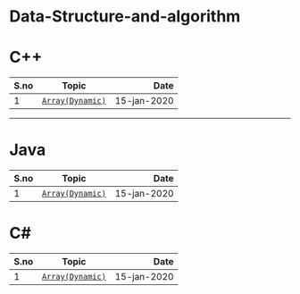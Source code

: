 # Data-Structure-and-algorithm
# C++


| S.no        | Topic            | Date  |
| ------------- |:-------------:| -----:|
| 1   | [`Array(Dynamic)`](https://github.com/prabhatchanchal/Data-Structure-and-algorithm/blob/master/C%2B%2B/Array.cpp) | 15-jan-2020 |


---

# Java

| S.no        | Topic            | Date  |
| ------------- |:-------------:| -----:|
| 1   | [`Array(Dynamic)`](https://github.com/prabhatchanchal/Data-Structure-and-algorithm/tree/master/Java/Array) | 15-jan-2020 |

# C#

| S.no        | Topic            | Date  |
| ------------- |:-------------:| -----:|
| 1   | [`Array(Dynamic)`](https://github.com/prabhatchanchal/Data-Structure-and-algorithm/blob/master/c%23/Array.cs) | 15-jan-2020 |
